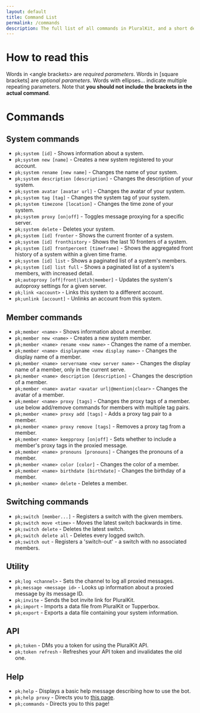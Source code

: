 ```yaml
---
layout: default
title: Command List
permalink: /commands
description: The full list of all commands in PluralKit, and a short description of what they do.
---
```


# How to read this
Words in \<angle brackets> are *required parameters*. Words in [square brackets] are *optional parameters*. Words with ellipses... indicate multiple repeating parameters. Note that **you should not include the brackets in the actual command**.

# Commands
## System commands
- `pk;system [id]` - Shows information about a system.
- `pk;system new [name]` - Creates a new system registered to your account.
- `pk;system rename [new name]` - Changes the name of your system.
- `pk;system description [description]` - Changes the description of your system.
- `pk;system avatar [avatar url]` - Changes the avatar of your system.
- `pk;system tag [tag]` - Changes the system tag of your system.
- `pk;system timezone [location]` - Changes the time zone of your system.
- `pk;system proxy [on|off]` - Toggles message proxying for a specific server. 
- `pk;system delete` - Deletes your system.
- `pk;system [id] fronter` - Shows the current fronter of a system.
- `pk;system [id] fronthistory` - Shows the last 10 fronters of a system.
- `pk;system [id] frontpercent [timeframe]` - Shows the aggregated front history of a system within a given time frame.
- `pk;system [id] list` - Shows a paginated list of a system's members.
- `pk;system [id] list full` - Shows a paginated list of a system's members, with increased detail.
- `pk;autoproxy [off|front|latch|member]` - Updates the system's autoproxy settings for a given server.
- `pk;link <account>` - Links this system to a different account.
- `pk;unlink [account]` - Unlinks an account from this system.
## Member commands
- `pk;member <name>` - Shows information about a member.
- `pk;member new <name>` - Creates a new system member.
- `pk;member <name> rename <new name>` - Changes the name of a member.
- `pk;member <name> displayname <new display name>` - Changes the display name of a member.
- `pk;member <name> servername <new server name>` - Changes the display name of a member, only in the current serve.
- `pk;member <name> description [description]` - Changes the description of a member.
- `pk;member <name> avatar <avatar url|@mention|clear>` - Changes the avatar of a member.
- `pk;member <name> proxy [tags]` - Changes the proxy tags of a member. use below add/remove commands for members with multiple tag pairs.
- `pk;member <name> proxy add [tags]` - Adds a proxy tag pair to a member.
- `pk;member <name> proxy remove [tags]` - Removes a proxy tag from a member.
- `pk;member <name> keepproxy [on|off]` - Sets whether to include a member's proxy tags in the proxied message.
- `pk;member <name> pronouns [pronouns]` - Changes the pronouns of a member.
- `pk;member <name> color [color]` - Changes the color of a member.
- `pk;member <name> birthdate [birthdate]` - Changes the birthday of a member.
- `pk;member <name> delete` - Deletes a member.
## Switching commands
- `pk;switch [member...]` - Registers a switch with the given members.
- `pk;switch move <time>` - Moves the latest switch backwards in time.
- `pk;switch delete` - Deletes the latest switch.
- `pk;switch delete all` - Deletes every logged switch.
- `pk;switch out` - Registers a 'switch-out' - a switch with no associated members.
## Utility
- `pk;log <channel>` - Sets the channel to log all proxied messages.
- `pk;message <message id>` - Looks up information about a proxied message by its message ID.
- `pk;invite` - Sends the bot invite link for PluralKit.
- `pk;import` - Imports a data file from PluralKit or Tupperbox.
- `pk;export` - Exports a data file containing your system information.
## API
- `pk;token` - DMs you a token for using the PluralKit API.
- `pk;token refresh` - Refreshes your API token and invalidates the old one.
## Help
- `pk;help` - Displays a basic help message describing how to use the bot.
- `pk;help proxy` - Directs you to [this page](/guide#proxying).
- `pk;commands` - Directs you to this page!